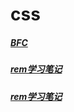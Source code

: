 # css

##### [BFC](/css/css--BFC.md)
##### [rem学习笔记](/css/css--rem学习笔记.md)
##### [rem学习笔记](/css/buttons/css-buttons.md)
